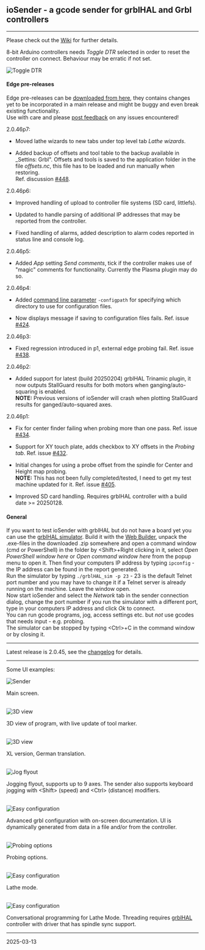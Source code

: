 ## ioSender - a gcode sender for grblHAL and Grbl controllers

---

Please check out the [Wiki](https://github.com/terjeio/Grbl-GCode-Sender/wiki) for further details.

8-bit Arduino controllers needs _Toggle DTR_ selected in order to reset the controller on connect. Behaviour may be erratic if not set.

![Toggle DTR](Media/Sender8.png)

#### Edge pre-releases

Edge pre-releases can be [downloaded from here](https://www.io-engineering.com/downloads), they contains changes yet to be incorporated in a main release and might be buggy and even break existing functionality.  
Use with care and please [post feedback](https://github.com/terjeio/ioSender/discussions/436) on any issues encountered!

2.0.46p7:

* Moved lathe wizards to new tabs under top level tab _Lathe wizards_.

* Added backup of offsets and tool table to the backup available in _Settins: Grbl".
Offsets and tools is saved to the application folder in the file _offsets.nc_, this file has to be loaded and run manually when restoring.  
Ref. discussion [#448](https://github.com/terjeio/ioSender/discussions/448).

2.0.46p6:

* Improved handling of upload to controller file systems (SD card, littlefs).

* Updated to handle parsing of additional IP addresses that may be reported from the controller.

* Fixed handling of alarms, added description to alarm codes reported in status line and console log.

2.0.46p5:

* Added _App_ setting _Send comments_, tick if the controller makes use of "magic" comments for functionality. Currently the Plasma plugin may do so.

2.0.46p4:

* Added [command line parameter](https://github.com/terjeio/ioSender/wiki/Setup-and-configuration#optional-command-line-parameters) `-configpath` for specifying which directory to use for configuration files.

* Now displays message if saving to configuration files fails. Ref. issue [#424](https://github.com/terjeio/ioSender/issues/424).

2.0.46p3:

* Fixed regression introduced in p1, external edge probing fail. Ref. issue [#438](https://github.com/terjeio/ioSender/issues/438).

2.0.46p2:

* Added support for latest \(build 20250204\) grblHAL Trinamic plugin, it now outputs StallGuard results for both motors when ganging/auto-squaring is enabled.  
__NOTE:__ Previous versions of ioSender will crash when plotting StallGuard results for ganged/auto-squared axes.

2.0.46p1:

* Fix for center finder failing when probing more than one pass. Ref. issue [#434](https://github.com/terjeio/ioSender/issues/434).

* Support for XY touch plate, adds checkbox to XY offsets in the _Probing tab_. Ref. issue [#432](https://github.com/terjeio/ioSender/issues/432).

* Initial changes for using a probe offset from the spindle for Center and Height map probing.  
__NOTE:__ This has not been fully completed/tested, I need to get my test machine updated for it. Ref. issue [#405](https://github.com/terjeio/ioSender/issues/405).

* Improved SD card handling. Requires grblHAL controller with a build date >= 20250128.

#### General

If you want to test ioSender with grblHAL but do not have a board yet you can use the [grblHAL simulator](https://github.com/grblHAL/Simulator).
Build it with the [Web Builder](https://svn.io-engineering.com:8443/?driver=Simulator&board=Windows), unpack the .exe-files in the downloaded .zip somewhere and
open a command window (cmd or PowerShell) in the folder by \<Shift\>+Right clicking in it, select _Open PowerShell window here_ or
_Open command window here_ from the popup menu to open it.
Then find your computers IP address by typing `ipconfig` - the IP address can be found in the report generated.  
Run the simulator by typing `./grblHAL_sim -p 23` - 23 is the default Telnet port number and you may have to change it if a Telnet server is already running on the machine.
Leave the window open.  
Now start ioSender and select the _Network_ tab in the sender connection dialog, change the port number if you run the simulator with a different port,
type in your computers IP address and click _Ok_ to connect.  
You can run gcode programs, jog, access settings etc. but _not_ use gcodes that needs input - e.g. probing.  
The simulator can be stopped by typing \<Ctrl\>+C in the command window or by closing it.

---

Latest release is 2.0.45, see the [changelog](changelog.md) for details. 

---

Some UI examples:

![Sender](Media/Sender.png)

Main screen.
<br><br>

![3D view](Media/Sender2.png)

3D view of program, with live update of tool marker.
<br><br>

![3D view](Media/Sender2_XL.png)

XL version, German translation.
<br><br>

![Jog flyout](Media/Sender7.png)

Jogging flyout, supports up to 9 axes. The sender also supports keyboard jogging with \<Shift\> \(speed\) and \<Ctrl\> \(distance\) modifiers.
<br><br>

![Easy configuration](Media/Sender3.png)

Advanced grbl configuration with on-screen documentation. UI is dynamically generated from data in a file and/or from the controller.
<br><br>

![Probing options](Media/Sender4.png)

Probing options.
<br><br>

![Easy configuration](Media/Sender5.png)

Lathe mode.
<br><br>

![Easy configuration](Media/Sender6.png)

Conversational programming for Lathe Mode. Threading requires [grblHAL](https://github.com/grblHAL) controller with driver that has spindle sync support.

---
2025-03-13
